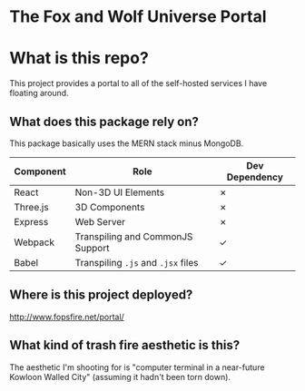 # The Fox and Wolf Universe Portal

# What is this repo?

This project provides a portal to all of the self-hosted services I have floating around.

## What does this package rely on?

This package basically uses the MERN stack minus MongoDB.

| Component | Role                               | Dev Dependency |
|-----------|------------------------------------|----------------|
| React     | Non-3D UI Elements                 | ✗              |
| Three.js  | 3D Components                      | ✗              |
| Express   | Web Server                         | ✗              |
| Webpack   | Transpiling and CommonJS Support   | ✓              |
| Babel     | Transpiling `.js` and `.jsx` files | ✓              |

## Where is this project deployed?

http://www.fopsfire.net/portal/

## What kind of trash fire aesthetic is this?

The aesthetic I'm shooting for is "computer terminal in a near-future Kowloon Walled City" (assuming it hadn't been torn down).